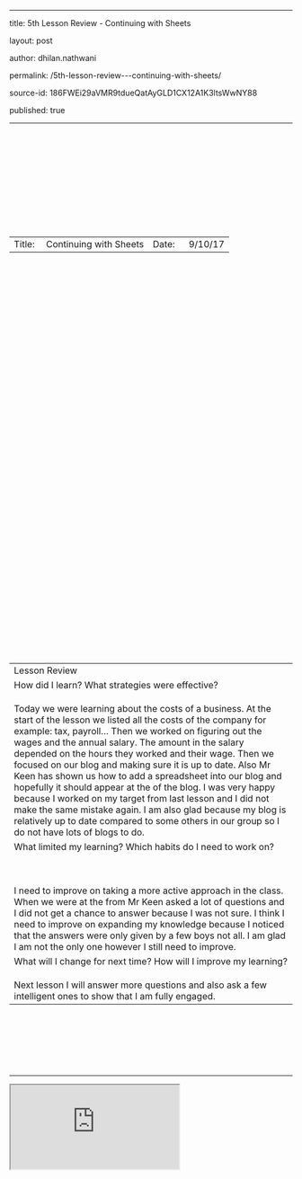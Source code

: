 

---

title: 5th Lesson Review - Continuing with Sheets

layout: post

author: dhilan.nathwani

permalink: /5th-lesson-review---continuing-with-sheets/

source-id: 186FWEi29aVMR9tdueQatAyGLD1CX12A1K3ltsWwNY88

published: true

---

<table>

  <tr>

   
<td>Title:  </td>

    <td>
Continuing with Sheets</td>

   
<td>Date:   </td>

    <td>
9/10/17</td>

  </tr>

</table>

 

 

<table>

  <tr>

    <td>Lesson
Review </td>

  </tr>

  <tr>

    <td> How did
I learn? What strategies were effective? 

</td>

  </tr>

  <tr>

    <td>Today we
were learning about the costs of a business. At the start of the lesson we
listed all the costs of the company for example: tax, payroll… Then we worked
on figuring out the wages and the annual salary. The amount in the salary
depended on the hours they worked and their wage. Then we focused on our blog
and making sure it is up to date. Also Mr Keen has shown us how to add a
spreadsheet into our blog and hopefully it should appear at the of the blog. I
was very happy because I worked on my target from last lesson and I did not
make the same mistake again. I am also glad because my blog is relatively up to
date compared to some others in our group so I do not have lots of blogs to
do.</td>

  </tr>

  <tr>

    <td> What
limited my learning? Which habits do I need to work on?

 </td>

  </tr>

  <tr>

    <td>I need
to improve on taking a more active approach in the class. When we were at the
from Mr Keen asked a lot of questions and I did not get a chance to answer
because I was not sure. I think I need to improve on expanding my knowledge
because I noticed that the answers were only given by a few boys not all. I am
glad I am not the only one however I still need to improve.  </td>

  </tr>

  <tr>

    <td>What will
I change for next time? How will I improve my learning?

</td>

  </tr>

  <tr>

    <td>Next
lesson I will answer more questions and also ask a few intelligent ones to show
that I am fully engaged. </td>

  </tr>

</table>

 

 

<br>

<br>

<hr>

<iframe src="https://docs.google.com/spreadsheets/d/e/2PACX-1vTmxNJqCX5Y2uDXpz1h2SgTH_j5eSOm97ypvE_Pcw2YrE4j60sAXtdSDIuQmz_yg3u73GJyo9IeEO_c/pubhtml?widget=true&amp;headers=false"></iframe>

